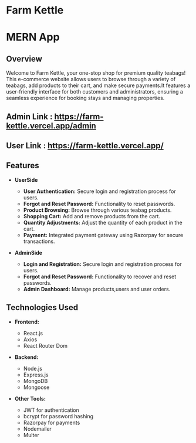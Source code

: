 # Farm Kettle
# MERN App

## Overview
Welcome to Farm Kettle, your one-stop shop for premium quality teabags! This e-commerce website allows users to browse through a variety of teabags, add products to their cart, and make secure payments.It features a user-friendly interface for both customers and administrators, ensuring a seamless experience for booking stays and managing properties.

## Admin Link : https://farm-kettle.vercel.app/admin
## User Link : https://farm-kettle.vercel.app/


## Features
- **UserSide**
    - **User Authentication:** Secure login and registration process for users.
    - **Forgot and Reset Password:** Functionality to reset passwords.
    - **Product Browsing:** Browse through various teabag products.
    - **Shopping Cart:** Add and remove products from the cart.
    - **Quantity Adjustments:** Adjust the quantity of each product in the cart.
    - **Payment:** Integrated payment gateway using Razorpay for secure transactions.

- **AdminSide**
    - **Login and Registration:** Secure login and registration process for users.
    - **Forgot and Reset Password:** Functionality to recover and reset passwords.
    - **Admin Dashboard:** Manage products,users and user orders.

## Technologies Used
- **Frontend:**
  - React.js
  - Axios
  - React Router Dom

- **Backend:**
  - Node.js
  - Express.js
  - MongoDB
  - Mongoose

- **Other Tools:**
  - JWT for authentication
  - bcrypt for password hashing
  - Razorpay for payments
  - Nodemailer
  - Multer
